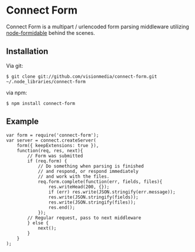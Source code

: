 
# Connect Form

Connect Form is a multipart / urlencoded form parsing middleware utilizing [node-formidable](http://github.com/felixge/node-formidable) behind the scenes.

## Installation

Via git:

    $ git clone git://github.com/visionmedia/connect-form.git ~/.node_libraries/connect-form

via npm:

	$ npm install connect-form

## Example

    var form = require('connect-form');
    var server = connect.createServer(
	    form({ keepExtensions: true }),
	    function(req, res, next){
		    // Form was submitted
	        if (req.form) {
		        // Do something when parsing is finished
		        // and respond, or respond immediately
		        // and work with the files.
	            req.form.complete(function(err, fields, files){
	                res.writeHead(200, {});
	                if (err) res.write(JSON.stringify(err.message));
	                res.write(JSON.stringify(fields));
	                res.write(JSON.stringify(files));
	                res.end();
	            });
	        // Regular request, pass to next middleware
	        } else {
	            next();
	        }
	    }
	);